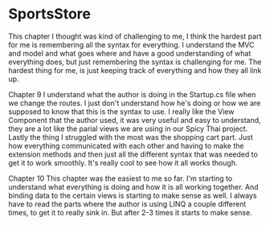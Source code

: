 # SportsStore
This chapter I thought was kind of challenging to me, I think the hardest part for me is
remembering all the syntax for everything. I understand the MVC and model and what goes where
and have a good understanding of what everything does, but just remembering the syntax is challenging
for me.
The hardest thing for me, is just keeping track of everything and how they all link up.

Chapter 9
I understand what the author is doing in the Startup.cs file when we change the routes. I just don't understand how he's doing or how
we are supposed to know that this is the syntax to use.
I really like the View Component that the author used, it was very useful and easy to understand, they are a lot like the 
parial views we are using in our Spicy Thai project.
Lastly the thing I struggled with the most was the shopping cart part. Just how everything communicated with each other
and having to make the extension methods and then just all the different syntax that was needed to get it to work smoothly.
It's really cool to see how it all works though.

Chapter 10
This chapter was the easiest to me so far. I'm starting to understand what everything is doing and
how it is all working together. And binding data to the certain views is starting to make sense as well.
I always have to read the parts where the author is using LINQ a couple different times, to get it to really 
sink in. But after 2-3 times it starts to make sense.
